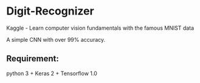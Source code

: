 # Digit-Recognizer

Kaggle - Learn computer vision fundamentals with the famous MNIST data

A simple CNN with over 99% accuracy.

## Requirement:

python 3 + Keras 2 + Tensorflow 1.0

